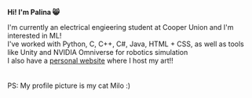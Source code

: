 **Hi! I'm Palina 😸**

I'm currently an electrical engieering student at Cooper Union and I'm interested in ML!\
I've worked with Python, C, C++, C#, Java, HTML + CSS, as well as tools like Unity and NVIDIA Omniverse for robotics simulation\
I also have a [personal website](https://polina4k.github.io/) where I host my art!!\
\
\
PS: My profile picture is my cat Milo :)
